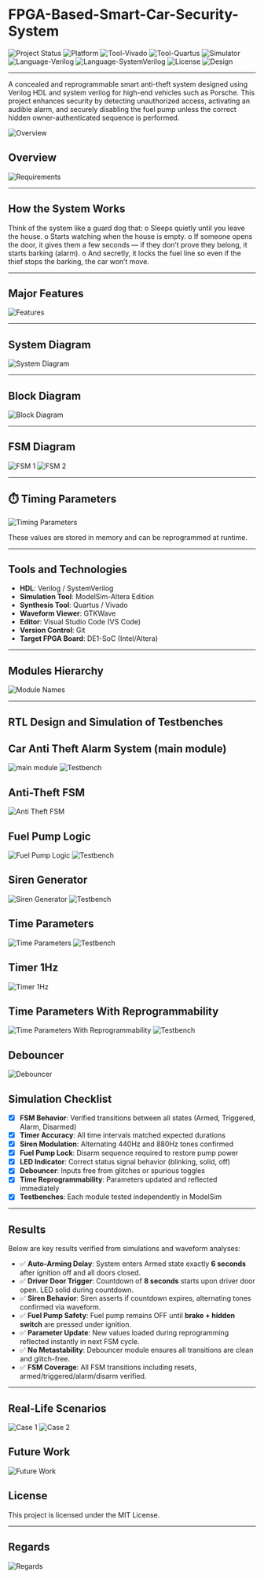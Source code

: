 # FPGA-Based-Smart-Car-Security-System
![Project Status](https://img.shields.io/badge/status-Completed-brightgreen.svg)
![Platform](https://img.shields.io/badge/platform-FPGA-blue.svg)
![Tool-Vivado](https://img.shields.io/badge/tool-Vivado-ff69b4.svg)
![Tool-Quartus](https://img.shields.io/badge/tool-Quartus-9cf.svg)
![Simulator](https://img.shields.io/badge/simulation-ModelSim-yellow.svg)
![Language-Verilog](https://img.shields.io/badge/language-Verilog-blue.svg)
![Language-SystemVerilog](https://img.shields.io/badge/language-SystemVerilog-purple.svg)
![License](https://img.shields.io/badge/license-MIT-lightgrey.svg)
![Design](https://img.shields.io/badge/system-Anti--Theft-red.svg)

---
A concealed and reprogrammable smart anti-theft system designed using Verilog HDL and system verilog for high-end vehicles such as Porsche. This project enhances security by detecting unauthorized access, activating an audible alarm, and securely disabling the fuel pump unless the correct hidden owner-authenticated sequence is performed.

![Overview](https://github.com/user-attachments/assets/816f66b0-ebda-4f4c-8c5c-d8bd88b1f953)

## Overview
![Requirements](https://github.com/user-attachments/assets/05d98c02-13f2-4dd2-b8a9-c99020dce5f6)

---
## How the System Works 
Think of the system like a guard dog that:
o	Sleeps quietly until you leave the house.
o	Starts watching when the house is empty.
o	If someone opens the door, it gives them a few seconds — if they don’t prove they belong, it starts barking (alarm).
o	And secretly, it locks the fuel line so even if the thief stops the barking, the car won’t move.

---

## Major Features

![Features](https://github.com/user-attachments/assets/08a4c65b-4b0b-421e-913d-a95b4a74900d)

---
## System Diagram

![System Diagram](https://github.com/user-attachments/assets/a9d8ab87-3d3f-4e11-93dd-da52cccc5eb8)

---

## Block Diagram

![Block Diagram](https://github.com/user-attachments/assets/a5fed45a-767d-456a-9b54-c06c48a949d0)

---

## FSM Diagram

![FSM 1](https://github.com/user-attachments/assets/9ef9ec2d-25ab-4e28-b11f-5a8acdf068b6)
![FSM 2](https://github.com/user-attachments/assets/531ca61f-ab6d-437d-88b2-84e6d049efc8)

---

## ⏱️ Timing Parameters

![Timing Parameters](https://github.com/user-attachments/assets/0e84c2cc-1158-4d03-9f83-7284642f4f3a)

These values are stored in memory and can be reprogrammed at runtime.

---

## Tools and Technologies

- **HDL**: Verilog / SystemVerilog
- **Simulation Tool**: ModelSim-Altera Edition
- **Synthesis Tool**: Quartus / Vivado
- **Waveform Viewer**: GTKWave
- **Editor**: Visual Studio Code (VS Code)
- **Version Control**: Git
- **Target FPGA Board**: DE1-SoC (Intel/Altera)

---

## Modules Hierarchy
![Module Names](https://github.com/user-attachments/assets/f0a6fe07-a957-4747-ae7e-2660534f0b48)

---
## RTL Design and Simulation of Testbenches
## Car Anti Theft Alarm System (main module)
![main module](https://github.com/user-attachments/assets/572e3cee-2d6d-436a-81fa-87395789121d)
![Testbench](https://github.com/user-attachments/assets/5673f2d5-7a24-4f29-8798-341f29c60993)

## Anti-Theft FSM
![Anti Theft FSM](https://github.com/user-attachments/assets/ad84820e-78d6-4333-9d7e-b265d9e8b42f)

## Fuel Pump Logic
![Fuel Pump Logic](https://github.com/user-attachments/assets/e9a33914-d97a-4afa-af29-a2e2ce4c9df5)
![Testbench](https://github.com/user-attachments/assets/8e62e9b8-6065-4e26-97d0-4425e8d684e5)

## Siren Generator
![Siren Generator](https://github.com/user-attachments/assets/96d5bcd0-8522-45dd-b072-28dd37005abe)
![Testbench](https://github.com/user-attachments/assets/4bcd9ea0-23d9-469d-b700-6a9bc49e283f)

## Time Parameters
![Time Parameters](https://github.com/user-attachments/assets/7e2aeee6-a185-42db-9071-230e1ce97a2f)
![Testbench](https://github.com/user-attachments/assets/b781a824-084c-4ec6-8298-b4f9f626a801)

## Timer 1Hz
![Timer 1Hz](https://github.com/user-attachments/assets/12f0d55f-ceb1-42c5-85dc-ba6bf004566f)

## Time Parameters With Reprogrammability
![Time Parameters With Reprogrammability](https://github.com/user-attachments/assets/7161ec07-8c3a-4cac-b28f-db104ef76070)
![Testbench](https://github.com/user-attachments/assets/81136a20-9d49-41a1-9019-a54c0950011d)

## Debouncer
![Debouncer](https://github.com/user-attachments/assets/56f276f6-c0e2-46bb-a01e-d7ff7a6961fe)

## Simulation Checklist

- [x] **FSM Behavior**: Verified transitions between all states (Armed, Triggered, Alarm, Disarmed)
- [x] **Timer Accuracy**: All time intervals matched expected durations
- [x] **Siren Modulation**: Alternating 440Hz and 880Hz tones confirmed
- [x] **Fuel Pump Lock**: Disarm sequence required to restore pump power
- [x] **LED Indicator**: Correct status signal behavior (blinking, solid, off)
- [x] **Debouncer**: Inputs free from glitches or spurious toggles
- [x] **Time Reprogrammability**: Parameters updated and reflected immediately
- [x] **Testbenches**: Each module tested independently in ModelSim

---

## Results

Below are key results verified from simulations and waveform analyses:

- ✅ **Auto-Arming Delay**: System enters Armed state exactly **6 seconds** after ignition off and all doors closed.
- ✅ **Driver Door Trigger**: Countdown of **8 seconds** starts upon driver door open. LED solid during countdown.
- ✅ **Siren Behavior**: Siren asserts if countdown expires, alternating tones confirmed via waveform.
- ✅ **Fuel Pump Safety**: Fuel pump remains OFF until **brake + hidden switch** are pressed under ignition.
- ✅ **Parameter Update**: New values loaded during reprogramming reflected instantly in next FSM cycle.
- ✅ **No Metastability**: Debouncer module ensures all transitions are clean and glitch-free.
- ✅ **FSM Coverage**: All FSM transitions including resets, armed/triggered/alarm/disarm verified.

---

## Real-Life Scenarios
![Case 1](https://github.com/user-attachments/assets/974ac255-71a4-43d1-975b-abe2bd6e4d3c)
![Case 2](https://github.com/user-attachments/assets/d025e84e-cb7a-4a01-9ab6-e5faf6b616ce)

## Future Work
![Future Work](https://github.com/user-attachments/assets/cc221805-1d87-4963-913d-44125f2e213c)

## License

This project is licensed under the MIT License.

---

## Regards
![Regards](https://github.com/user-attachments/assets/92608e0c-3c93-41c8-af62-2d24b6ebf4ca)
